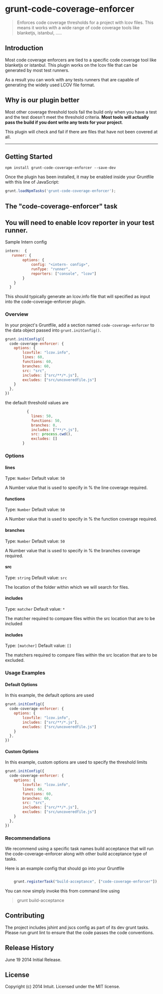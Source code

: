 # grunt-code-coverage-enforcer

> Enforces code coverage thresholds for a project with lcov files. This means it works with a wide range of code coverage tools like blanketjs, istanbul, .....

## Introduction

Most code coverage enforcers are tied to a specific code coverage tool like blanketjs or istanbul.
This plugin works on the lcov file that can be generated by most test runners.

As a result you can work with any tests runners that are capable of generating the widely used LCOV file format.

## Why is our plugin better

Most other coverage threshold tools fail the build only when you have a test and the test doesn't meet the threshold criteria.  **Most tools will actually pass the build if you dont write any tests for your project**.

This plugin will check and fail if there are files that have not been covered at all.

----

## Getting Started

```shell
npm install grunt-code-coverage-enforcer --save-dev
```

Once the plugin has been installed, it may be enabled inside your Gruntfile with this line of JavaScript:

```js
grunt.loadNpmTasks('grunt-code-coverage-enforcer');
```

## The "code-coverage-enforcer" task

## You will need to enable lcov reporter in your test runner.

Sample Intern config
```js
intern:  {
   runner: {
        options: {
            config: "<intern- config>",
            runType: "runner",
            reporters: ["console", "lcov"]
        }
    }
  }
```

This should typically generate an lcov.info file that will specified as input into the code-coverage-enforcer plugin.


### Overview
In your project's Gruntfile, add a section named `code-coverage-enforcer` to the data object passed into `grunt.initConfig()`.

```js
grunt.initConfig({
  code-coverage-enforcer: {
    options: {
        lcovfile: "lcov.info",
        lines: 60,
        functions: 60,
        branches: 60,
        src: "src",
        includes: ["src/**/*.js"],
        excludes: ["src/uncoveredfile.js"]
    }
  },
})
```

the default threshold values are 
```js
          {
            lines: 50,
            functions: 50,
            branches: 0,
            includes: ["**/*.js"],
            src: process.cwd(),
            excludes: []
        }
```

### Options

#### lines
Type: `Number`
Default value: `50`

A Number value that is used to specify in % the line coverage required.

#### functions
Type: `Number`
Default value: `50`

A Number value that is used to specify in % the function coverage required.

#### branches
Type: `Number`
Default value: `50`

A Number value that is used to specify in % the branches coverage required.

#### src
Type: `string`
Default value: `src`

The location of the folder within which we will search for files.

#### includes
Type: `matcher`
Default value: `*`

The matcher required to compare files within the src location that are to be included


#### includes
Type: `[matcher]`
Default value: `[]`

The matchers required to compare files within the src location that are to be excluded.




### Usage Examples

#### Default Options
In this example, the default options are used 

```js
grunt.initConfig({
  code-coverage-enforcer: {
    options: {
        lcovfile: "lcov.info",
        includes: ["src/**/*.js"],
        excludes: ["src/uncoveredfile.js"]
    }
  },
})
```

#### Custom Options
In this example, custom options are used to specify the threshold limits
```js
grunt.initConfig({
  code-coverage-enforcer: {
    options: {
        lcovfile: "lcov.info",
        lines: 60,
        functions: 60,
        branches: 60,
        src: "src",
        includes: ["src/**/*.js"],
        excludes: ["src/uncoveredfile.js"]
    }
  },
})
```


### Recommendations

We recommend using a specific task names build acceptance that will run the code-coverage-enforcer along with other build acceptance type of tasks.

Here is an example config that should go into your Gruntfile 
```js

    grunt.registerTask("build-acceptance", ["code-coverage-enforcer"]);
```

You can now simply invoke this from command line using

> grunt build-acceptance

## Contributing
The project includes jshint and jscs config as part of its dev grunt tasks. Please run grunt lint to ensure that the code passes the code conventions.

## Release History
June 19 2014
Initial Release.

## License
Copyright (c) 2014 Intuit. Licensed under the MIT license.
